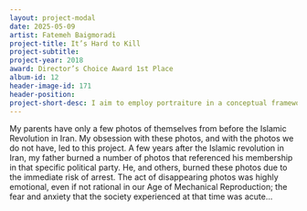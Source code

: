 ```yaml
---
layout: project-modal
date: 2025-05-09
artist: Fatemeh Baigmoradi
project-title: It’s Hard to Kill 
project-subtitle:
project-year: 2018
award: Director’s Choice Award 1st Place
album-id: 12
header-image-id: 171
header-position: 
project-short-desc: I aim to employ portraiture in a conceptual framework to delve deeper into the notion of the constant transitional moment.
---
```


My parents have only a few photos of themselves from before the Islamic Revolution in Iran. My obsession with these photos, and with the photos we do not have, led to this project. A few years after the Islamic revolution in Iran, my father burned a number of photos that referenced his membership in that specific political party. He, and others, burned these photos due to the immediate risk of arrest. The act of disappearing photos
was highly emotional, even if not rational in our Age of Mechanical Reproduction; the fear and anxiety that the society experienced at that time was acute...

